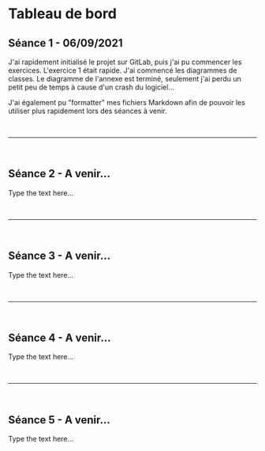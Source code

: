 # Tableau de bord

## Séance 1 - 06/09/2021

J'ai rapidement initialisé le projet sur GitLab, puis j'ai pu commencer les exercices. L'exercice 1 était rapide. J'ai commencé les diagrammes de classes. Le diagramme de l'annexe est terminé, seulement j'ai perdu un petit peu de temps à cause d'un crash du logiciel...

J'ai également pu "formatter" mes fichiers Markdown afin de pouvoir les utiliser plus rapidement lors des séances à venir.

<br>

---

<br>

## Séance 2 - A venir...

Type the text here...

<br>

---

<br>

## Séance 3 - A venir...

Type the text here...

<br>

---

<br>

## Séance 4 - A venir...

Type the text here...

<br>

---

<br>

## Séance 5 - A venir...

Type the text here...